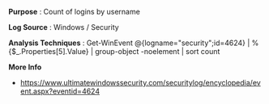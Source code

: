 **Purpose** : Count of logins by username

**Log Source** : Windows / Security

**Analysis Techniques** : Get-WinEvent @{logname="security";id=4624} | %{$_.Properties[5].Value} | group-object -noelement | sort count

**More Info** 
* https://www.ultimatewindowssecurity.com/securitylog/encyclopedia/event.aspx?eventid=4624
